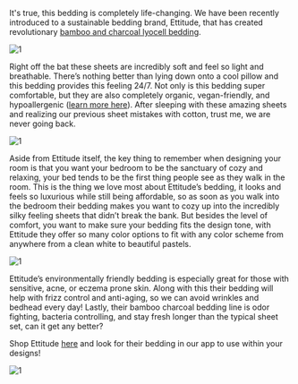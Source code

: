 It's true, this bedding is completely life-changing. We have been recently introduced to a sustainable bedding brand, Ettitude, that has created revolutionary [bamboo and charcoal lyocell bedding](https://www.pjtra.com/t/Qz9LREJHP0NKRUpKST9LREJH?url=https://www.ettitude.com/products/bamboo-charcoal-sheet-set?variant=42991998661).

![1](https://didr9pubr8qfh.cloudfront.net/blog/blog-page/blog-page-6/1.jpg)

Right off the bat these sheets are incredibly soft and feel so light and breathable. There’s nothing better than lying down onto a cool pillow and this bedding provides this feeling 24/7. Not only is this bedding super comfortable, but they are also completely organic, vegan-friendly, and hypoallergenic ([learn more here](https://www.ettitude.com/pages/our-fabrics)). After sleeping with these amazing sheets and realizing our previous sheet mistakes with cotton, trust me, we are never going back.

![1](https://didr9pubr8qfh.cloudfront.net/blog/blog-page/blog-page-6/2.jpg)

Aside from Ettitude itself, the key thing to remember when designing your room is that you want your bedroom to be the sanctuary of cozy and relaxing, your bed tends to be the first thing people see as they walk in the room. This is the thing we love most about Ettitude’s bedding, it looks and feels so luxurious while still being affordable, so as soon as you walk into the bedroom their bedding makes you want to cozy up into the incredibly silky feeling sheets that didn’t break the bank. But besides the level of comfort, you want to make sure your bedding fits the design tone, with Ettitude they offer so many color options to fit with any color scheme from anywhere from a clean white to beautiful pastels.

![1](https://didr9pubr8qfh.cloudfront.net/blog/blog-page/blog-page-6/3.jpeg)

Ettitude’s environmentally friendly bedding is especially great for those with sensitive, acne, or eczema prone skin. Along with this their bedding will help with frizz control and anti-aging, so we can avoid wrinkles and bedhead every day! Lastly, their bamboo charcoal bedding line is odor fighting, bacteria controlling, and stay fresh longer than the typical sheet set, can it get any better?

Shop Ettitude [here](https://www.pjtra.com/t/Qz9LREJHP0NKRUpKST9LREJH?url=https://www.ettitude.com/products/bamboo-charcoal-sheet-set?variant=42991998661) and look for their bedding in our app to use within your designs!

![1](https://didr9pubr8qfh.cloudfront.net/blog/blog-page/blog-page-6/4.jpeg)